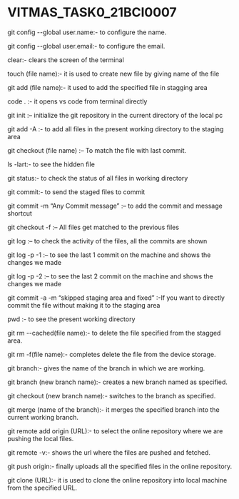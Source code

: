 # VITMAS_TASK0_21BCI0007
git config --global user.name:- to configure the name.

git config --global user.email:- to configure the email.

clear:- clears the screen of the terminal

touch (file name):- it is used to create new file by giving name of the file

git add (file name):- it used to add the specified file in stagging area

code . :- it opens vs code from terminal directly

git init :– initialize the git repository in the current directory of the local pc

git add -A :- to add all files in the present working directory to the staging area

git checkout (file name) :– To match the file with last commit.

ls -lart:- to see the hidden file

git status:- to check the status of all files in working directory

git commit:- to send the staged files to commit

git commit -m “Any Commit message” :– to add the commit and message shortcut

git checkout -f :– All files get matched to the previous files

git log :– to check the activity of the files, all the commits are shown

git log -p -1 :– to see the last 1 commit on the machine and shows the changes we made

git log -p -2 :– to see the last 2 commit on the machine and shows the changes we made

git commit -a -m “skipped staging area and fixed” :-If you want to directly commit the file without making it to the staging area

pwd :- to see the present working directory

git rm --cached(file name):- to delete the file specified from the stagged area.

git rm -f(file name):- completes delete the file from the device storage.

git branch:- gives the name of the branch in which we are working.

git branch (new branch name):- creates a new branch named as specified.

git checkout (new branch name):- switches to the branch as specified.

git merge (name of the branch):- it merges the specified branch into the current working branch.

git remote add origin (URL):- to select the online repository where we are pushing the local files.

git remote -v:- shows the url where the files are pushed and fetched.

git push origin:- finally uploads all the specified files in the online repository.

git clone (URL):- it is used to clone the online repository into local machine from the specified URL.
